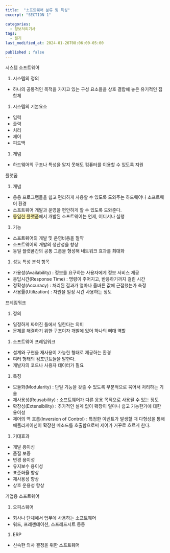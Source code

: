 ```yaml
---
title:  "소프트웨어 분류 및 특성"
excerpt: "SECTION 1"

categories:
  - 정보처리기사
tags:
  - 필기
last_modified_at: 2024-01-26T08:06:00-05:00

published : false
---
```


<span style="color.orange"> 시스템 소프트웨어 </span>

1. <span style="color.blueviolet"> 시스템의 정의 </span>
  - 하나의 공통적인 목적을 가지고 있는 구성 요소들을 상호 결합해 놓은 유기적인 집합체

1. <span style="color.blueviolet"> 시스템의 기본요소 </span>
  - <span style="color.red"> 입력 </span>
  - <span style="color.red"> 출력 </span>
  - <span style="color.red"> 처리 </span>
  - <span style="color.red"> 제어 </span>
  - <span style="color.red"> 피드백 </span>

1. <span style="color.orange"> 개념 </span>
  - 하드웨어의 구조나 특성을 알지 못해도 컴퓨터를 이용할 수 있도록 지원

<span style="color.orange"> 플랫폼 </span>

1. <span style="color.blueviolet"> 개념 </span>
  - 응용 프로그램들을 쉽고 편리하게 사용할 수 있도록 도와주는 하드웨어나 소프트웨어 환경
  - 소프트웨어 개발과 운영을 편안하게 할 수 있도록 도와준다.
  - <span style='background-color:#fff5b1'>동일한 플랫폼</span>에서 개발된 소프트웨어는 언제, 어디서나 실행

1. <span style="color.blueviolet"> 기능 </span>
  - 소프트웨어의 개발 및 운영비용을 절약
  - 소프트웨어의 개발의 생산성을 향상
  - 동일 플랫폼간의 공통 그룹을 형성해 네트워크 효과를 최대화

1. <span style="color.blueviolet"> 성능 특성 분석 항목 </span>
  - <span style="color.red"> 가용성(Availability) </span>: 정보를 요구하는 사용자에게 정보 서비스 제공
  - <span style="color.red"> 응답시간(Response Time) </span>: 명령이 주어지고, 반응하기까지 걸린 시간
  - <span style="color.red"> 정확성(Accuracy) </span>: 처리된 결과가 얼마나 올바른 값에 근접했는가 측정
  - <span style="color.red"> 사용률(Utilization) </span>: 자원을 일정 시간 사용하는 정도

<span style="color.orange"> 프레임워크 </span>

1. <span style="color.blueviolet"> 정의 </span>
  - 일정하게 짜여진 틀에서 일한다는 의미
  - 문제를 해결하기 위한 구조이자 개발에 있어 하나의 뼈대 역할

1. <span style="color.blueviolet"> 소프트웨어 프레임워크 </span>
  - 설계와 구현을 재사용이 가능한 형태로 제공하는 환경
  - 여러 형태의 컴포넌트들을 말한다.
  - 개발자의 코드나 사용자 데이터가 필요

1. <span style="color.blueviolet"> 특징 </span>
  - <span style="color.red"> 모듈화(Modularity) </span>: 단일 기능을 갖출 수 있도록 부분적으로 묶어서 처리하는 기술
  - <span style="color.red"> 재사용성(Reusability) </span>: 소프트웨어가 다른 응용 목적으로 사용될 수 있는 정도
  - <span style="color.red"> 확장성(Extensibility) </span>: 추가적인 설계 없이 확장이 얼마나 쉽고 가능한가에 대한 용이성
  - <span style="color.red"> 제어의 역 흐름(Inversion of Control) </span>: 특정한 이벤트가 발생할 때 다형성을 통해 애플리케이션이 확장한 메소드를 호출함으로써 제어가 거꾸로 흐르게 한다.

1. <span style="color.blueviolet"> 기대효과 </span>
  - <span style="color.red"> 개발 용이성 </span>
  - <span style="color.red"> 품질 보증 </span>
  - <span style="color.red"> 변경 용이성 </span>
  - <span style="color.red"> 유지보수 용이성 </span>
  - <span style="color.red"> 표준화율 향상 </span>
  - <span style="color.red"> 재사용성 향상 </span>
  - <span style="color.red"> 상호 운용성 향상 </span>

<span style="color.orange"> 기업용 소프트웨어 </span>

1. <span style="color.blueviolet"> 오피스웨어 </span>
  - 회사나 단체에서 업무에 사용하는 소프트웨어
  - 워드, 프레젠테이션, 스프레드시트 등등

1. <span style="color.blueviolet"> ERP </span>
  - 신속한 의사 결정을 위한 소프트웨어